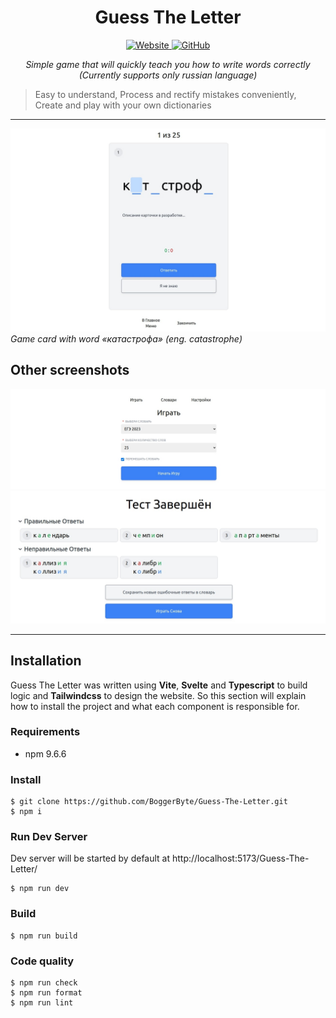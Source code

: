 <h1 align="center">
    Guess The Letter
</h1>
<p align="center">
    <a href="https://boggerbyte.github.io/Guess-The-Letter/">
        <img alt="Website" src="https://img.shields.io/website?logo=github&up_message=github.io&url=https%3A%2F%2Fboggerbyte.github.io%2FGuess-The-Letter%2F">
    </a>
    <a href="https://github.com/BoggerByte/Guess-The-Letter/blob/main/LICENSE">
        <img alt="GitHub" src="https://img.shields.io/github/license/BoggerByte/Guess-The-Letter">
    </a>
</p>
<p align="center">
    <em>Simple game that will quickly teach you how to write words correctly</em><br>
    <em>(Currently supports only russian language)</em>
</p>

> Easy to understand,
> Process and rectify mistakes conveniently,
> Create and play with your own dictionaries

---

![Hero Card](docs/hero.jpg)
*Game card with word «катастрофа» (eng. catastrophe)*

## Other screenshots

![Screenshot Main Menu](docs/screenshot_main_menu.jpg)
![Screenshot Results](docs/screenshot_results.jpg)

---

## Installation

Guess The Letter was written using **Vite**, **Svelte** and **Typescript** to build logic and **Tailwindcss** to design the website.
So this section will explain how to install the project and what each component is responsible for.

### Requirements
- npm 9.6.6

### Install
```console
$ git clone https://github.com/BoggerByte/Guess-The-Letter.git
$ npm i
```

### Run Dev Server
Dev server will be started by default at http://localhost:5173/Guess-The-Letter/
```console
$ npm run dev
```

### Build
```console
$ npm run build
```

### Code quality
```console
$ npm run check
$ npm run format
$ npm run lint
```

